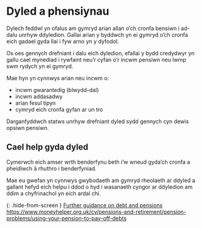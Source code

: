 # Dyled a phensiynau

Dylech feddwl yn ofalus am gymryd arian allan o’ch cronfa bensiwn i ad-dalu unrhyw ddyledion. Gallai arian y byddwch yn ei gymryd o’ch cronfa eich gadael gyda llai i fyw arno yn y dyfodol.

Os oes gennych drefniant i dalu eich dyledion, efallai y bydd credydwyr yn gallu cael mynediad i rywfaint neu’r cyfan o’r incwm pensiwn neu lwmp swm rydych yn ei gymryd.

Mae hyn yn cynnwys arian neu incwm o:

* incwm gwarantedig (blwydd-dal)
* incwm addasadwy
* arian fesul tipyn
* cymryd eich cronfa gyfan ar un tro

Darganfyddwch statws unrhyw drefniant dyled sydd gennych cyn dewis opsiwn pensiwn.

## Cael help gyda dyled

Cymerwch eich amser wrth benderfynu beth i’w wneud gyda’ch cronfa a pheidiwch â rhuthro i benderfyniad.

Mae eu gwefan yn cynnwys gwybodaeth am gymryd rheolaeth ar ddyled a gallant hefyd eich helpu i ddod o hyd i wasanaeth cyngor ar ddyledion am ddim a chyfrinachol yn eich ardal chi.

{: .hide-from-screen }
[Further guidance on debt and pensions](https://www.moneyhelper.org.uk/cy/pensions-and-retirement/pension-problems/using-your-pension-to-pay-off-debts)<br>
https://www.moneyhelper.org.uk/cy/pensions-and-retirement/pension-problems/using-your-pension-to-pay-off-debts
